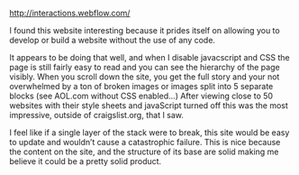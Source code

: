 
http://interactions.webflow.com/

I found this website interesting because it prides itself on allowing you to develop or build a website without the use of any code.

It appears to be doing that well, and when I disable javacscript and CSS the page is still fairly easy to read and you can see the hierarchy of the page visibly.  When you scroll down the site, you get the full story and your not overwhelmed by a ton of broken images or images split into 5 separate blocks (see AOL.com without CSS enabled…)  After viewing close to 50 websites with their style sheets and javaScript turned off this was the most impressive, outside of craigslist.org, that I saw.

I feel like if a single layer of the stack were to break, this site would be easy to update and wouldn’t cause a catastrophic failure.  This is nice because the content on the site, and the structure of its base are solid making me believe it could be a pretty solid product. 